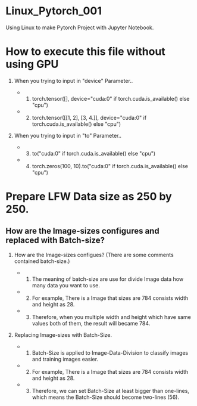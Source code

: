 # Linux_Pytorch_001
Using Linux to make Pytorch Project with Jupyter Notebook.

# How to execute this file without using GPU
1. When you trying to input in "device" Parameter..
   - 1. torch.tensor([], device="cuda:0" if torch.cuda.is_available() else "cpu")
   - 2. torch.tensor([[1, 2], [3, 4.]], device="cuda:0" if torch.cuda.is_available() else "cpu")

2. When you trying to input in "to" Parameter..
   - 3. to("cuda:0" if torch.cuda.is_available() else "cpu")
   - 4. torch.zeros(100, 10).to("cuda:0" if torch.cuda.is_available() else "cpu")
  
# Prepare LFW Data size as 250 by 250.
## How are the Image-sizes configures and replaced with Batch-size?
1. How are the Image-sizes configues? (There are some comments contained batch-size.)
   - 1. The meaning of batch-size are use for divide Image data 
        how many data you want to use.

   - 2. For example, There is a Image that sizes are 784 
        consists width and height as 28. 

   - 3. Therefore, when you multiple width and height which have 
        same values both of them, the result will became 784.

2. Replacing Image-sizes with Batch-Size.
   - 1. Batch-Size is applied to Image-Data-Division to classify
        images and training images easier.

   - 2. For example, There is a Image that sizes are 784
        consists width and height as 28.

   - 3. Therefore, we can set Batch-Size at least bigger 
        than one-lines, which means the Batch-Size should 
        become two-lines (56).    
